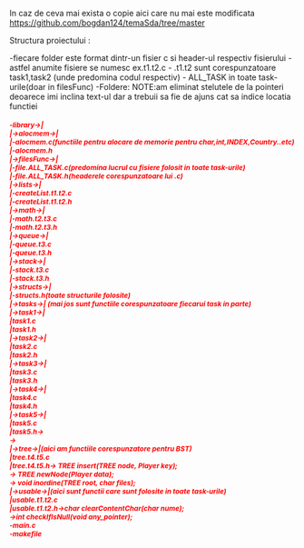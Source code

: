 In caz de ceva mai exista o copie aici care nu mai este modificata
https://github.com/bogdan124/temaSda/tree/master

Structura proiectului :

  -fiecare folder este format dintr-un fisier c si header-ul respectiv fisierului
        -astfel anumite fisiere se numesc ex.t1.t2.c
              - .t1.t2 sunt corespunzatoare task1,task2 (unde predomina codul respectiv)
              - ALL_TASK in toate task-urile(doar in filesFunc)
  -Foldere:
  NOTE:am eliminat stelutele de la pointeri deoarece imi inclina text-ul
  dar a trebuii sa fie de ajuns cat sa indice locatia functiei
  <h5 style="color:red;font-size:12px;">
           -library->|<br />
                     |->alocmem->|<br/>
                                 |-alocmem.c(functiile pentru alocare de memorie pentru  char,int,INDEX,Country..etc)<br/>
                                 |-alocmem.h<br/>
                     |->filesFunc->|<br/>
                                   |-file.ALL_TASK.c(predomina lucrul cu fisiere folosit in toate task-urile)   <br/>         
                                   |-file.ALL_TASK.h(headerele corespunzatoare lui .c)<br/>
                     |->lists->|<br/>
                               |-createList.t1.t2.c<br/>
                               |-createList.t1.t2.h<br/>
                     |->math->|<br/> 
                              |-math.t2.t3.c<br/>
                              |-math.t2.t3.h<br/>                            
                     |->queue->|<br/>
                               |-queue.t3.c<br/>
                               |-queue.t3.h<br/>
                     |->stack->|<br/>
                               |-stack.t3.c<br/>
                               |-stack.t3.h<br/>
                     |->structs->|<br/>
                                 |-structs.h(toate structurile folosite)  <br/>
                     |->tasks->|  (mai jos sunt functiile corespunzatoare fiecarui task in parte)<br/>     
                               |->task1->|<br/>
                                         |task1.c<br/>
                                         |task1.h<br/>
                               |->task2->|<br/>
                                         |task2.c<br/>
                                         |task2.h<br/>
                               |->task3->|<br/>
                                         |task3.c<br/>
                                         |task3.h<br/>
                               |->task4->|<br/>
                                         |task4.c<br/>
                                         |task4.h<br/>
                               |->task5->|<br/>
                                         |task5.c<br/>
                                         |task5.h-><br/>
                                                 -><br/>
                    |->tree->|(aici am functiile corespunzatore pentru BST)<br/>
                             |tree.t4.t5.c<br/>
                             |tree.t4.t5.h->    TREE insert(TREE node, Player key);<br/>
                                          ->    TREE newNode(Player data);<br/>
                                          ->    void inordine(TREE root, char files);<br/>
                    |->usable->|(aici sunt functii care sunt folosite in toate task-urile)<br/>
                               |usable.t1.t2.c<br/>
                               |usable.t1.t2.h->char clearContentChar(char nume);<br/>
                                              ->int checkIfIsNull(void any_pointer);<br/>
         -main.c<br/>
         -makefile  <br/>                   
</h1><br/>

